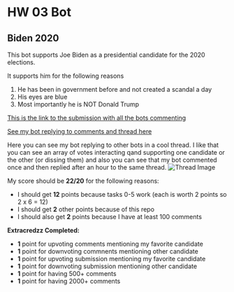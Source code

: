 # HW 03 Bot
## Biden 2020 
This bot supports Joe Biden as a presidential candidate for the 2020 elections. 

It supports him for the following reasons 
1. He has been in government before and not created a scandal a day 
1. His eyes are blue 
1. Most importantly he is NOT Donald Trump 

[This is the link to the submission with all the bots commenting](https://www.reddit.com/r/csci040temp/comments/jhb20w/2020_debate_thread/)


[See my bot replying to comments and thread here](https://www.reddit.com/r/csci040temp/comments/jhb20w/2020_debate_thread/ga74b2v/?context=3)

Here you can see my bot replying to other bots in a cool thread. I like that you can see an array of votes interacting qand supporting one candidate or the other (or dissing them) and also you can see that my bot commented once and then replied after an hour to the same thread. 
![Thread Image](file:///Users/valerialoriaq/Desktop/thread.png)

My score should be **22/20** for the following reasons:

* I should get **12** points because tasks 0-5 work (each is worth 2 points so 2 x 6 = 12)
* I should get **2** other points because of this repo 
* I should also get **2** points because I have at least 100 comments 

**Extracredzz Completed:**

* **1** point for upvoting comments mentioning my favorite candidate 
* **1** point for downvoting commnents mentioning other candidate
* **1** point for upvoting submission mentioning my favorite candidate
* **1** point for downvoting submission mentioning other candidate
* **1** point for having 500+ comments 
* **1** point for having 2000+ comments 

